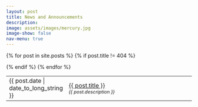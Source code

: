```yaml
---
layout: post
title: News and Announcements
description:  
image: assets/images/mercury.jpg
image-show: false
nav-menu: true
---
```


<!-- Main -->
<!--<div id="main" class="alt">-->

  <!-- One -->
  <section id="one">
  <div class="inner">

  <table>
  {% for post in site.posts %}
  {% if post.title != 404 %}
  <!--<ul>
  <header>-->
  <tr>
    <td style="width:20%"><span>{{ post.date | date_to_long_string }}</span></td>
    <td><a href="{{ post.url | relative_url }}">{{ post.title }}</a><br /><span style="font-size:80%;"><em>{{ post.description }}</em></span></td>
  </tr>

  <!--<li><a href="{{ post.url | relative_url }}">{{ post.title }}</a></li>
  </header>-->
  <!--{% if post.image %}<span class="image main"><img src="{{ site.baseurl }}/{{ post.image }}" alt="" /></span>{% endif %}-->
  <!--{% if post.date %}<p>{{ post.date }}</p>{% endif %}-->
  <!--<p>{{ post.content }}</p>-->
  {% endif %}
  {% endfor %}
  <!--</ul>-->
  </table>

  </div>
  <a style="border-bottom-color: transparent;" href="{{ site.url }}/feed.xml"><i class="fa fa-rss" aria-hidden="true"></i></a>
  </section>

<!--</div>-->
